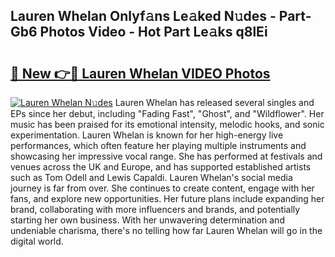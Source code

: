 ## Lauren Whelan Onlyf𝚊ns Le𝚊ked N𝚞des - Part-Gb6 Photos Video - Hot Part Le𝚊ks q8lEi

# <h2><a href="http://ab7650.deff.icu/?id=Lauren+Whelan">🔗 New 👉🔴 Lauren Whelan VIDEO Photos</a></h2>

[![Lauren Whelan N𝚞des](https://i.imgur.com/rIISA9y.gif)](http://ab7650.deff.icu/?id=Lauren+Whelan)
Lauren Whelan has released several singles and EPs since her debut, including "Fading Fast", "Ghost", and "Wildflower". Her music has been praised for its emotional intensity, melodic hooks, and sonic experimentation. Lauren Whelan is known for her high-energy live performances, which often feature her playing multiple instruments and showcasing her impressive vocal range. She has performed at festivals and venues across the UK and Europe, and has supported established artists such as Tom Odell and Lewis Capaldi. Lauren Whelan's social media journey is far from over. She continues to create content, engage with her fans, and explore new opportunities. Her future plans include expanding her brand, collaborating with more influencers and brands, and potentially starting her own business. With her unwavering determination and undeniable charisma, there's no telling how far Lauren Whelan will go in the digital world.
